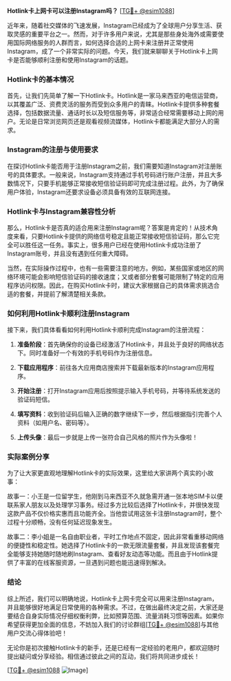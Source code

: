 **Hotlink卡上网卡可以注册Instagram吗？** [[TG💪+ @esim1088](https://t.me/s/esim1088)]

近年来，随着社交媒体的飞速发展，Instagram已经成为了全球用户分享生活、获取灵感的重要平台之一。然而，对于许多用户来说，尤其是那些身处海外或需要使用国际网络服务的人群而言，如何选择合适的上网卡来注册并正常使用Instagram，成了一个非常实际的问题。今天，我们就来聊聊关于Hotlink卡上网卡是否能够顺利注册和使用Instagram的话题。

### Hotlink卡的基本情况

首先，让我们先简单了解一下Hotlink卡。Hotlink是一家马来西亚的电信运营商，以其覆盖广泛、资费灵活的服务而受到众多用户的青睐。Hotlink卡提供多种套餐选择，包括数据流量、通话时长以及短信服务等，非常适合经常需要移动上网的用户。无论是日常浏览网页还是观看视频流媒体，Hotlink卡都能满足大部分人的需求。

### Instagram的注册与使用要求

在探讨Hotlink卡能否用于注册Instagram之前，我们需要知道Instagram对注册账号的具体要求。一般来说，Instagram支持通过手机号码进行账户注册，并且大多数情况下，只要手机能够正常接收短信验证码即可完成注册过程。此外，为了确保用户体验，Instagram还要求设备必须具备有效的互联网连接。

### Hotlink卡与Instagram兼容性分析

那么，Hotlink卡是否真的适合用来注册Instagram呢？答案是肯定的！从技术角度来看，只要Hotlink卡提供的网络信号稳定且能正常接收短信验证码，那么它完全可以胜任这一任务。事实上，很多用户已经在使用Hotlink卡成功注册了Instagram账号，并且没有遇到任何重大障碍。

当然，在实际操作过程中，也有一些需要注意的地方。例如，某些国家或地区的网络环境可能会影响短信验证码的接收速度；又或者部分套餐可能限制了特定的应用程序访问权限。因此，在购买Hotlink卡时，建议大家根据自己的具体需求挑选合适的套餐，并提前了解清楚相关条款。

### 如何利用Hotlink卡顺利注册Instagram

接下来，我们具体看看如何利用Hotlink卡顺利完成Instagram的注册流程：

1. **准备阶段**：首先确保你的设备已经激活了Hotlink卡，并且处于良好的网络状态下。同时准备好一个有效的手机号码作为注册信息。
   
2. **下载应用程序**：前往各大应用商店搜索并下载最新版本的Instagram应用程序。

3. **开始注册**：打开Instagram应用后按照提示输入手机号码，并等待系统发送的验证码短信。

4. **填写资料**：收到验证码后输入正确的数字继续下一步，然后根据指引完善个人资料（如用户名、密码等）。

5. **上传头像**：最后一步就是上传一张符合自己风格的照片作为头像啦！

### 实际案例分享

为了让大家更直观地理解Hotlink卡的实际效果，这里给大家讲两个真实的小故事：

故事一：小王是一位留学生，他刚到马来西亚不久就急需开通一张本地SIM卡以便联系家人朋友以及处理学习事务。经过多方比较后选择了Hotlink卡，并很快发现这款产品不仅价格实惠而且功能齐全。当他尝试用这张卡注册Instagram时，整个过程十分顺畅，没有任何延迟现象发生。

故事二：李小姐是一名自由职业者，平时工作地点不固定，因此非常看重移动网络的便捷性和稳定性。她选择了Hotlink卡的一款无限流量套餐，并且发现该套餐完全能够支持她随时随地刷Instagram、查看好友动态等功能。而且由于Hotlink提供了丰富的在线客服资源，一旦遇到问题也能迅速得到解决。

### 结论

综上所述，我们可以明确地说，Hotlink卡上网卡完全可以用来注册Instagram，并且能够很好地满足日常使用的各种需求。不过，在做出最终决定之前，大家还是要结合自身实际情况仔细权衡利弊，比如预算范围、流量消耗习惯等因素。如果你希望获得更加全面的信息，不妨加入我们的讨论群组[[TG💪+ @esim1088](https://t.me/s/esim1088)]与其他用户交流心得体验吧！

无论你是初次接触Hotlink卡的新手，还是已经有一定经验的老用户，都欢迎随时提出疑问或分享经验。相信通过彼此之间的互动，我们将共同进步成长！

[[TG💪+ @esim1088](https://t.me/s/esim1088) ![Image](https://i.postimg.cc/4NQfJmqS/Snipaste-2025-05-13-00-14-12.png)]